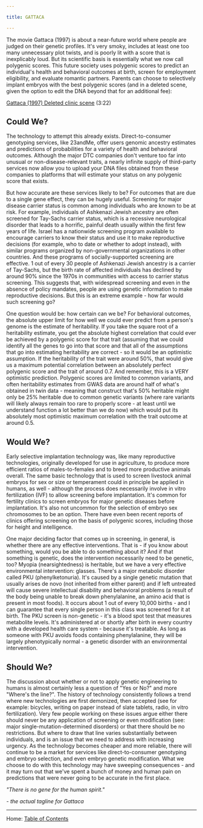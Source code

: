 ```yaml
---

title: GATTACA

--- 
```


The movie Gattaca (1997) is about a near-future world where people are judged on their genetic profiles. It's very smoky, includes at least one too many unnecessary plot twists, and is poorly lit with a score that is inexplicably loud. But its scientific basis is essentially what we now call polygenic scores. This future society uses polygenic scores to predict an individual's health and behavioral outcomes at birth, screen for employment eligibility, and evaluate romantic partners. Parents can choose to selectively implant embryos with the best polygenic scores (and in a deleted scene, given the option to edit the DNA beyond that for an additional fee):

[Gattaca (1997) Deleted clinic scene](https://youtu.be/PFjaOnCp0lo) (3:22)

## Could We?

The technology to attempt this already exists. Direct-to-consumer genotyping services, like 23andMe, offer users genomic ancestry estimates and predictions of probabilities for a variety of health and behavioral outcomes. Although the major DTC companies don't venture too far into unusual or non-disease-relevant traits, a nearly infinite supply of third-party services now allow you to upload your DNA files obtained from these companies to platforms that will estimate your status on any polygenic score that exists.

But how accurate are these services likely to be? For outcomes that are due to a single gene effect, they can be hugely useful. Screening for major disease carrier status is common among individuals who are known to be at risk. For example, individuals of Ashkenazi Jewish ancestry are often screened for Tay-Sachs carrier status, which is a recessive neurological disorder that leads to a horrific, painful death usually within the first few years of life. Israel has a nationwide screening program available to encourage carriers to know their status and use it to make reproductive decisions (for example, who to date or whether to adopt instead), with similar programs organized by non-governmental organizations in other countries. And these programs of socially-supported screening are effective. 1 out of every 30 people of Ashkenazi Jewish ancestry is a carrier of Tay-Sachs, but the birth rate of affected individuals has declined by around 90% since the 1970s in communities with access to carrier status screening. This suggests that, with widespread screening and even in the absence of policy mandates, people are using genetic information to make reproductive decisions. But this is an extreme example - how far would such screening go?

One question would be: how certain can we be? For behavioral outcomes, the absolute upper limit for how well we could ever predict from a person's genome is the estimate of heritability. If you take the square root of a heritability estimate, you get the absolute highest correlation that could ever be achieved by a polygenic score for that trait (assuming that we could identify all the genes to go into that score and that all of the assumptions that go into estimating heritability are correct - so it would be an optimistic assumption. If the heritability of the trait were around 50%, that would give us a maximum potential correlation between an absolutely perfect polygenic score and the trait of around 0.7. And remember, this is a VERY optimistic prediction. Polygenic scores are limited to common variants, and often heritability estimates from GWAS data are around half of what's obtained in twin data - meaning that construct that's 50% heritable might only be 25% heritable due to common genetic variants (where rare variants will likely always remain too rare to properly score - at least until we understand function a lot better than we do now) which would put its absolutely most optimistic maximum correlation with the trait outcome at around 0.5.

## Would We?

Early selective implantation technology was, like many reproductive technologies, originally developed for use in agriculture, to produce more efficient ratios of males-to-females and to breed more productive animals overall. The same basic technology that is used to screen livestock animal embryos for sex or size or temperament could in principle be applied in humans, as well - although the process does necessarily involve in vitro fertilization (IVF) to allow screening before implantation. It's common for fertility clinics to screen embryos for major genetic diseases before implantation. It's also not uncommon for the selection of embryo sex chromosomes to be an option. There have even been recent reports of clinics offering screening on the basis of polygenic scores, including those for height and intelligence.

One major deciding factor that comes up in screening, in general, is whether there are any effective interventions. That is - if you know about something, would you be able to do something about it? And if that something is genetic, does the intervention necessarily need to be genetic, too? Myopia (nearsightedness) is heritable, but we have a very effective environmental intervention: glasses. There's a major metabolic disorder called PKU (phenylketonuria). It's caused by a single genetic mutation that usually arises de novo (not inherited from either parent) and if left untreated will cause severe intellectual disability and behavioral problems (a result of the body being unable to break down phenylalanine, an amino acid that is present in most foods). It occurs about 1 out of every 10,000 births - and I can guarantee that every single person in this class was screened for it at birth. The PKU screen is non-genetic - it's a blood spot test that measures metabolite levels. It's administered at or shortly after birth in every country with a developed health care system - because it's treatable. As long as someone with PKU avoids foods containing phenylalanine, they will be largely phenotypically normal - a genetic disorder with an environmental intervention.

## Should We?

The discussion about whether or not to apply genetic engineering to humans is almost certainly less a question of "Yes or No?" and more "Where's the line?". The history of technology consistently follows a trend where new technologies are first demonized, then accepted (see for example: bicycles, writing on paper instead of slate tablets, radio, in vitro fertilization). Very few people working on these issues argue either there should never be any application of screening or even modification (see: major single-mutation-determined disorders) or that there should be no restrictions. But where to draw that line varies substantially between individuals, and is an issue that we need to address with increasing urgency. As the technology becomes cheaper and more reliable, there will continue to be a market for services like direct-to-consumer genotyping and embryo selection, and even embryo genetic modification. What we choose to do with this technology may have sweeping consequences - and it may turn out that we've spent a bunch of money and human pain on predictions that were never going to be accurate in the first place.

_"There is no gene for the human spirit."_

_- the actual tagline for Gattaca_

--------

Home: [Table of Contents](../README.md)

